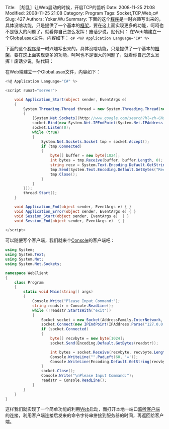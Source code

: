 ﻿Title: ［胡乱］让Web启动的时候，开启TCP的监听
Date: 2008-11-25 21:08
Modified: 2008-11-25 21:08
Category: Program
Tags: Socket,TCP,Web,c#
Slug: 427
Authors: Yoker.Wu
Summary: 
    下面的这个[程序](http://www.google.com/search?hl=zh-CN&q=%E7%A8%8B%E5%BA%8F&client=pub-9809305251274649)是一时兴趣写出来的，具体没啥功能，只是提供了一个基本的[框架](http://www.google.com/search?hl=zh-CN&q=%E6%A1%86%E6%9E%B6&client=pub-9809305251274649)，要在这上面实现更多的功能，呵呵也不是很大的问题了，就看你自己怎么发挥！废话少说，贴代码：
    在Web端建立一个Global.asax文件，内容如下：
    ```c#
    <%@ Application Language="C#" %>
    ```

下面的这个[程序](http://www.google.com/search?hl=zh-CN&q=%E7%A8%8B%E5%BA%8F&client=pub-9809305251274649)是一时兴趣写出来的，具体没啥功能，只是提供了一个基本的[框架](http://www.google.com/search?hl=zh-CN&q=%E6%A1%86%E6%9E%B6&client=pub-9809305251274649)，要在这上面实现更多的功能，呵呵也不是很大的问题了，就看你自己怎么发挥！废话少说，贴代码：

在Web端建立一个Global.asax文件，内容如下：

```c#
<%@ Application Language="C#" %>

<script runat="server">

    void Application_Start(object sender, EventArgs e) 
    {
        System.Threading.Thread thread = new System.Threading.Thread(new System.Threading.[ThreadStart](http://www.google.com/search?hl=zh-CN&q=ThreadStart&client=pub-9809305251274649)(delegate()
        {
            [System.Net.Sockets](http://www.google.com/search?hl=zh-CN&q=System.Net.Sockets&client=pub-9809305251274649).Socket socket = new System.Net.Sockets.Socket(System.Net.Sockets.AddressFamily.InterNetwork, System.Net.Sockets.SocketType.Stream, System.Net.Sockets.ProtocolType.Tcp);
            socket.Bind(new System.Net.IPEndPoint(System.Net.IPAddress.Parse("127.0.0.1"), 1003));
            socket.Listen(0);
            while (true)
            {
                System.Net.Sockets.Socket tmp = socket.Accept();
                if (tmp.Connected)
                {
                    byte[] buffer = new byte[1024];
                    int bytes = tmp.Receive(buffer, buffer.Length, 0);
                    string recv = System.Text.Encoding.Default.GetString(buffer, 0, bytes);
                    tmp.Send(System.Text.Encoding.Default.GetBytes("Received:"+ recv + "\nCurrent Time:" + DateTime.Now.ToString()));
                    tmp.Close();
                }
            }
        }));
        thread.Start();
    }

    void Application_End(object sender, EventArgs e) { }
    void Application_Error(object sender, EventArgs e) { } 
    void Session_Start(object sender, EventArgs e)  { }
    void Session_End(object sender, EventArgs e)  { }
    
</script>
```
可以随便写个客户端，我们就来个[Console](http://www.google.com/search?hl=zh-CN&q=Console&client=pub-9809305251274649)的客户端吧：

```c#
using System;
using System.Text;
using System.Net;
using System.Net.Sockets;

namespace WebClient
{
    class Program
    {
        static void Main(string[] args)
        {
            Console.Write("Please Input Command:");
            string readstr = Console.ReadLine();
            while (!readstr.StartsWith("exit"))
            {
                Socket socket = new Socket(AddressFamily.InterNetwork, SocketType.Stream, ProtocolType.Tcp);
                socket.Connect(new IPEndPoint(IPAddress.Parse("127.0.0.1"), 1003));
                if (socket.Connected)
                {
                    byte[] recvbyte = new byte[1024];
                    socket.Send(Encoding.Default.GetBytes(readstr));

                    int bytes = socket.Receive(recvbyte, recvbyte.Length, 0);
                    Console.WriteLine("".PadLeft(60, '='));
                    Console.WriteLine(Encoding.Default.GetString(recvbyte, 0, bytes));
                }
                socket.Close();
                Console.Write("\nPlease Input Command:");
                readstr = Console.ReadLine();
            }
        }
    }
}
```

这样我们就实现了一个简单功能的利用[Web](http://www.google.com/search?hl=zh-CN&q=Web&client=pub-9809305251274649)启动，而打开本地一端口[监听客户端](http://www.google.com/search?hl=zh-CN&q=%E7%9B%91%E5%90%AC%E5%AE%A2%E6%88%B7%E7%AB%AF&client=pub-9809305251274649)的连接，利用客户端连接后发来的命令字符串拼接到服务器的时间，再返回给客户端。